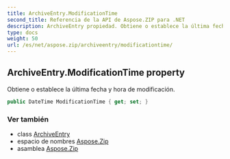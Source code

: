 ```yaml
---
title: ArchiveEntry.ModificationTime
second_title: Referencia de la API de Aspose.ZIP para .NET
description: ArchiveEntry propiedad. Obtiene o establece la última fecha y hora de modificación.
type: docs
weight: 50
url: /es/net/aspose.zip/archiveentry/modificationtime/
---
```

## ArchiveEntry.ModificationTime property

Obtiene o establece la última fecha y hora de modificación.

```csharp
public DateTime ModificationTime { get; set; }
```

### Ver también

* class [ArchiveEntry](../)
* espacio de nombres [Aspose.Zip](../../archiveentry/)
* asamblea [Aspose.Zip](../../../)


